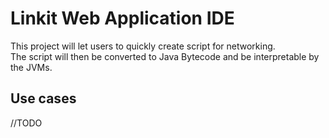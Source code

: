 # Linkit Web Application IDE

This project will let users to quickly create script for networking.   
The script will then be converted to Java Bytecode and be interpretable by the JVMs.

## Use cases
//TODO
